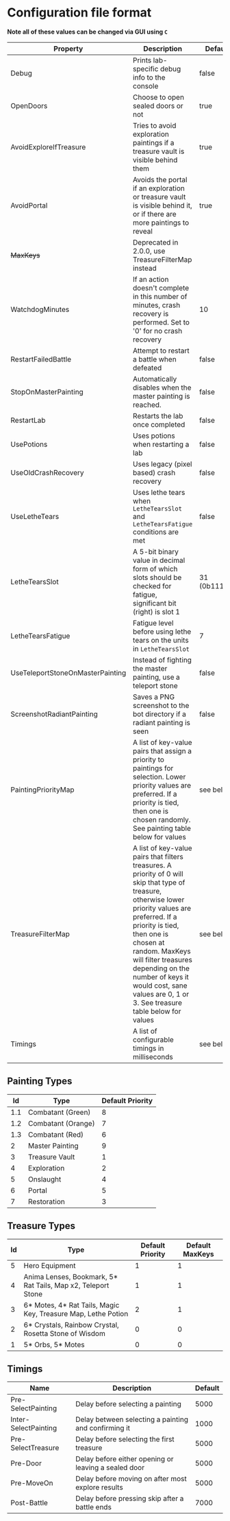 # Configuration file format

**Note all of these values can be changed via GUI using `C`**

| Property              | Description                        | Default |
| --------------------- | ---------------------------------- | ------- |
| Debug                 | Prints lab-specific debug info to the console   | false   |
| OpenDoors             | Choose to open sealed doors or not | true    |
| AvoidExploreIfTreasure| Tries to avoid exploration paintings if a treasure vault is visible behind them | true |
| AvoidPortal           | Avoids the portal if an exploration or treasure vault is visible behind it, or if there are more paintings to reveal | true |
| ~~MaxKeys~~           | Deprecated in 2.0.0, use TreasureFilterMap instead |  |
| WatchdogMinutes       | If an action doesn't complete in this number of minutes, crash recovery is performed.  Set to '0' for no crash recovery | 10 |
| RestartFailedBattle   | Attempt to restart a battle when defeated | false |
| StopOnMasterPainting  | Automatically disables when the master painting is reached. | false |
| RestartLab            | Restarts the lab once completed | false |
| UsePotions            | Uses potions when restarting a lab | false |
| UseOldCrashRecovery   | Uses legacy (pixel based) crash recovery | false |
| UseLetheTears         | Uses lethe tears when `LetheTearsSlot` and `LetheTearsFatigue` conditions are met | false |
| LetheTearsSlot        | A 5-bit binary value in decimal form of which slots should be checked for fatigue, significant bit (right) is slot 1 | 31 (0b11111) |
| LetheTearsFatigue     | Fatigue level before using lethe tears on the units in `LetheTearsSlot` | 7 |
| UseTeleportStoneOnMasterPainting | Instead of fighting the master painting, use a teleport stone | false |
| ScreenshotRadiantPainting | Saves a PNG screenshot to the bot directory if a radiant painting is seen | false |
| PaintingPriorityMap   | A list of key-value pairs that assign a priority to paintings for selection.  Lower priority values are preferred.  If a priority is tied, then one is chosen randomly. See painting table below for values | see below |
| TreasureFilterMap     | A list of key-value pairs that filters treasures.  A priority of 0 will skip that type of treasure, otherwise lower priority values are preferred.  If a priority is tied, then one is chosen at random. MaxKeys will filter treasures depending on the number of keys it would cost, sane values are 0, 1 or 3. See treasure table below for values | see below |
| Timings | A list of configurable timings in milliseconds | see below |

## Painting Types
|  Id   | Type                  | Default Priority  |
| ----- | ----------------------| ----------------- |
| 1.1   | Combatant (Green)     | 8                 |
| 1.2   | Combatant (Orange)    | 7                 |
| 1.3   | Combatant (Red)       | 6                 |
| 2     | Master Painting       | 9                 |
| 3     | Treasure Vault        | 1                 |
| 4     | Exploration           | 2                 |
| 5     | Onslaught             | 4                 |
| 6     | Portal                | 5                 |
| 7     | Restoration           | 3                 |

## Treasure Types
| Id    | Type                                                              | Default Priority  | Default MaxKeys |
| ----- | ----------------------------------------------------------------- | ----------------- | --------------- |
| 5     | Hero Equipment                                                    | 1                 | 1               |
| 4     | Anima Lenses, Bookmark, 5* Rat Tails, Map x2, Teleport Stone     	| 1                 | 1               |
| 3     | 6* Motes, 4* Rat Tails, Magic Key, Treasure Map, Lethe Potion     | 2                 | 1               |
| 2     | 6* Crystals, Rainbow Crystal, Rosetta Stone of Wisdom             | 0                 | 0               |
| 1     | 5* Orbs, 5* Motes                                                 | 0                 | 0               |

## Timings
| Name                 | Description                                          | Default |
| -------------------- | ---------------------------------------------------- | ------- |
| Pre-SelectPainting   | Delay before selecting a painting                    | 5000    |
| Inter-SelectPainting | Delay between selecting a painting and confirming it | 1000    |
| Pre-SelectTreasure   | Delay before selecting the first treasure            | 5000    |
| Pre-Door             | Delay before either opening or leaving a sealed door | 5000    |
| Pre-MoveOn           | Delay before moving on after most explore results    | 5000    |
| Post-Battle          | Delay before pressing skip after a battle ends       | 7000    |
